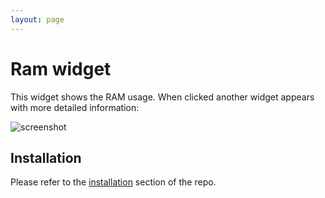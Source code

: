 ```yaml
---
layout: page
---
```

# Ram widget

This widget shows the RAM usage. When clicked another widget appears with more detailed information:

![screenshot](../awesome-wm-widgets/assets/img/screenshots/ram-widget/out.gif)

## Installation

Please refer to the [installation](../awesome-wm-widgets/assets/img/screenshots/ram-widgetttps://github.com/streetturtle/awesome-wm-widgets#installation) section of the repo.